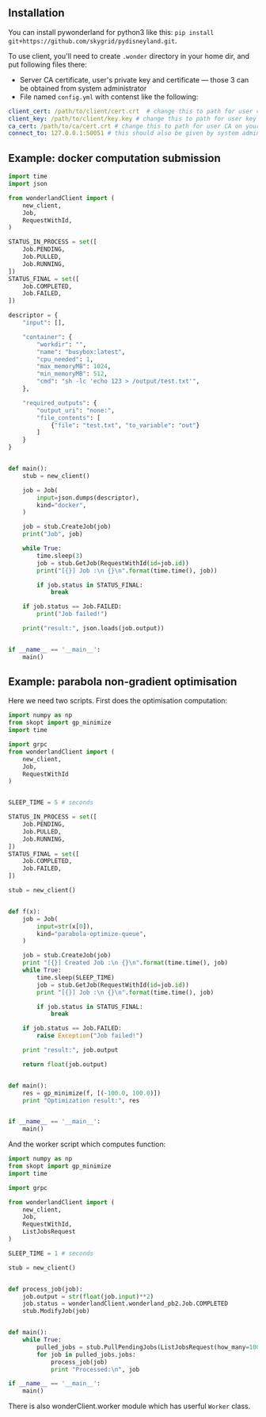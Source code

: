 Installation
---

You can install pywonderland for python3 like this: `pip install git+https://github.com/skygrid/pydisneyland.git`.

To use client, you'll need to create `.wonder` directory in your home dir, and put following files there:

* Server CA certificate, user's private key and certificate — those 3 can be obtained from system administrator
* File named `config.yml` with contenst like the following:

```yaml
client_cert: /path/to/client/cert.crt  # change this to path for user cert on your system
client_key: /path/to/client/key.key # change this to path for user key on your system
ca_cert: /path/to/ca/cert.crt # change this to path for user CA on your system
connect_to: 127.0.0.1:50051 # this should also be given by system administrator
```


Example: docker computation submission
---


```python
import time
import json

from wonderlandClient import (
    new_client,
    Job,
    RequestWithId,
)

STATUS_IN_PROCESS = set([
    Job.PENDING,
    Job.PULLED,
    Job.RUNNING,
])
STATUS_FINAL = set([
    Job.COMPLETED,
    Job.FAILED,
])

descriptor = {
    "input": [],

    "container": {
        "workdir": "",
        "name": "busybox:latest",
        "cpu_needed": 1,
        "max_memoryMB": 1024,
        "min_memoryMB": 512,
        "cmd": "sh -lc 'echo 123 > /output/test.txt'",
    },

    "required_outputs": {
        "output_uri": "none:",
        "file_contents": [
            {"file": "test.txt", "to_variable": "out"}
        ]
    }
}


def main():
    stub = new_client()

    job = Job(
        input=json.dumps(descriptor),
        kind="docker",
    )

    job = stub.CreateJob(job)
    print("Job", job)

    while True:
        time.sleep(3)
        job = stub.GetJob(RequestWithId(id=job.id))
        print("[{}] Job :\n {}\n".format(time.time(), job))

        if job.status in STATUS_FINAL:
            break

    if job.status == Job.FAILED:
        print("Job failed!")

    print("result:", json.loads(job.output))


if __name__ == '__main__':
    main()
```


Example: parabola non-gradient optimisation
---

Here we need two scripts. First does the optimisation computation:

```python
import numpy as np
from skopt import gp_minimize
import time

import grpc
from wonderlandClient import (
    new_client,
    Job,
    RequestWithId
)


SLEEP_TIME = 5 # seconds

STATUS_IN_PROCESS = set([
    Job.PENDING,
    Job.PULLED,
    Job.RUNNING,
])
STATUS_FINAL = set([
    Job.COMPLETED,
    Job.FAILED,
])

stub = new_client()


def f(x):
    job = Job(
        input=str(x[0]),
        kind="parabola-optimize-queue",
    )

    job = stub.CreateJob(job)
    print "[{}] Created Job :\n {}\n".format(time.time(), job)
    while True:
        time.sleep(SLEEP_TIME)
        job = stub.GetJob(RequestWithId(id=job.id))
        print "[{}] Job :\n {}\n".format(time.time(), job)

        if job.status in STATUS_FINAL:
            break

    if job.status == Job.FAILED:
        raise Exception("Job failed!")

    print "result:", job.output

    return float(job.output)


def main():
    res = gp_minimize(f, [(-100.0, 100.0)])
    print "Optimization result:", res


if __name__ == '__main__':
    main()
```


And the worker script which computes function:


```python
import numpy as np
from skopt import gp_minimize
import time

import grpc

from wonderlandClient import (
    new_client,
    Job,
    RequestWithId,
    ListJobsRequest
)

SLEEP_TIME = 1 # seconds

stub = new_client()


def process_job(job):
    job.output = str(float(job.input)**2)
    job.status = wonderlandClient.wonderland_pb2.Job.COMPLETED
    stub.ModifyJob(job)


def main():
    while True:
        pulled_jobs = stub.PullPendingJobs(ListJobsRequest(how_many=100))
        for job in pulled_jobs.jobs:
            process_job(job)
            print "Processed:\n", job

if __name__ == '__main__':
    main()

```

There is also wonderClient.worker module which has userful `Worker` class.
